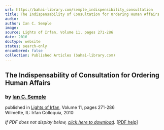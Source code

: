 ```yaml
---
url: https://bahai-library.com/semple_indispensibility_consultation
title: The Indispensability of Consultation for Ordering Human Affairs
audio: 
author: Ian C. Semple
image: 
source: Lights of Irfan, Volume 11, pages 271-286
date: 2010
doctype: website
status: search-only
encumbered: false
collection: Published Articles (bahai-library.com)
---
```



## The Indispensability of Consultation for Ordering Human Affairs

### by [Ian C. Semple](https://bahai-library.com/author/Ian+C.+Semple)

published in [Lights of Irfan](http://bahai-library.com/lights_irfan_11), Volume 11, pages 271-286  
Wilmette, IL: Irfan Colloquia, 2010


_If PDF does not display below, [click here to download](http://irfancolloquia.org/pdf/lights11_semple.pdf)._ \[[PDF help](https://bahai-library.com/pdf/)\]
